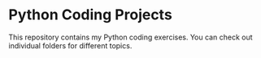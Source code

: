 # Python Coding Projects

This repository contains my Python coding exercises.
You can check out individual folders for different topics.
